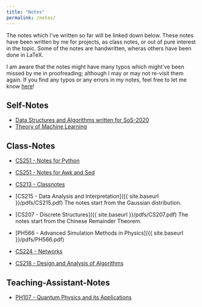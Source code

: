 ```yaml
---
title: "Notes"
permalink: /notes/
---
```


The notes which I've written so far will be linked down below. These notes have been written by me for projects, as class notes, or out of pure interest in the topic. Some of the notes are handwritten, wheras others have been done in LaTeX.

I am aware that the notes might have many typos which might've been missed by me in proofreading; although I may or may not re-visit them again. If you find any typos or any errors in my notes, feel free to let me know [here](https://docs.google.com/forms/d/e/1FAIpQLSfg5K7Who3oHfU4l4fgulXwf8h9csXvU88QPf83HDsMjE65XA/viewform?usp=sf_link)!

## Self-Notes

- [Data Structures and Algorithms written for SoS-2020](/notes/sos2020/)
- [Theory of Machine Learning](/notes/toml/)

## Class-Notes

- [CS251 - Notes for Python](/notes/cs251py/)
- [CS251 - Notes for Awk and Sed](/notes/cs251a_bash/)
- [CS213 - Classnotes](/notes/cs213cn/)
- [CS215 - Data Analysis and Interpretation]({{ site.baseurl }}/pdfs/CS215.pdf) 
  The notes start from the Gaussian distribution.
- [CS207 - Discrete Structures]({{ site.baseurl }}/pdfs/CS207.pdf) 
  The notes start from the Chinese Remainder Theorem.

- [PH566 - Advanced Simulation Methods in Physics]({{ site.baseurl }}/pdfs/PH566.pdf)
- [CS224 - Networks](/notes/cs224/)
- [CS218 - Design and Analysis of Algorithms](/notes/cs218)

## Teaching-Assistant-Notes

- [PH107 - Quantum Physics and its Applications](/notes/ph107/)